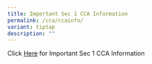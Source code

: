 ```yaml
---
title: Important Sec 1 CCA Information
permalink: /cca/ccainfo/
variant: tiptap
description: ""
---
```

<p>Click <a href="/files/Sec_1_CCA_Information_120124.pdf" rel="noopener noreferrer nofollow" target="_blank">Here</a> for Important Sec 1 CCA Information</p>